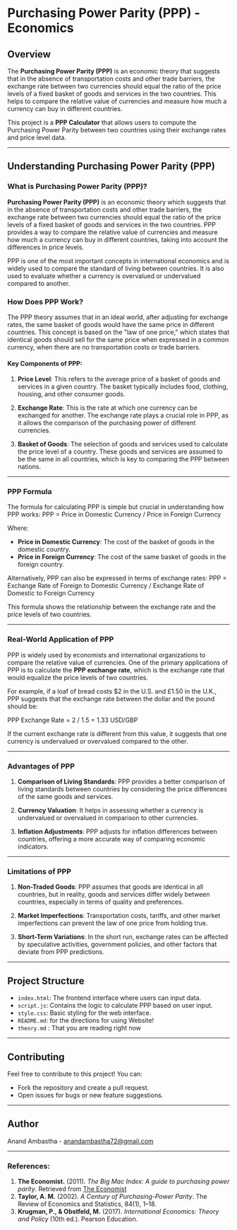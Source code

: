 # Purchasing Power Parity (PPP) - Economics

## Overview

The **Purchasing Power Parity (PPP)** is an economic theory that suggests that in the absence of transportation costs and other trade barriers, the exchange rate between two currencies should equal the ratio of the price levels of a fixed basket of goods and services in the two countries. This helps to compare the relative value of currencies and measure how much a currency can buy in different countries.

This project is a **PPP Calculator** that allows users to compute the Purchasing Power Parity between two countries using their exchange rates and price level data.

---

## Understanding Purchasing Power Parity (PPP)

### What is Purchasing Power Parity (PPP)?

**Purchasing Power Parity (PPP)** is an economic theory which suggests that in the absence of transportation costs and other trade barriers, the exchange rate between two currencies should equal the ratio of the price levels of a fixed basket of goods and services in the two countries. PPP provides a way to compare the relative value of currencies and measure how much a currency can buy in different countries, taking into account the differences in price levels.

PPP is one of the most important concepts in international economics and is widely used to compare the standard of living between countries. It is also used to evaluate whether a currency is overvalued or undervalued compared to another.

### How Does PPP Work?

The PPP theory assumes that in an ideal world, after adjusting for exchange rates, the same basket of goods would have the same price in different countries. This concept is based on the "law of one price," which states that identical goods should sell for the same price when expressed in a common currency, when there are no transportation costs or trade barriers.

#### Key Components of PPP:

1. **Price Level**: This refers to the average price of a basket of goods and services in a given country. The basket typically includes food, clothing, housing, and other consumer goods.
  
2. **Exchange Rate**: This is the rate at which one currency can be exchanged for another. The exchange rate plays a crucial role in PPP, as it allows the comparison of the purchasing power of different currencies.

3. **Basket of Goods**: The selection of goods and services used to calculate the price level of a country. These goods and services are assumed to be the same in all countries, which is key to comparing the PPP between nations.

---

### PPP Formula

The formula for calculating PPP is simple but crucial in understanding how PPP works:
PPP = Price in Domestic Currency / Price in Foreign Currency

Where:
- **Price in Domestic Currency**: The cost of the basket of goods in the domestic country.
- **Price in Foreign Currency**: The cost of the same basket of goods in the foreign country.

Alternatively, PPP can also be expressed in terms of exchange rates:
PPP = Exchange Rate of Foreign to Domestic Currency / Exchange Rate of Domestic to Foreign Currency

This formula shows the relationship between the exchange rate and the price levels of two countries.

---

### Real-World Application of PPP

PPP is widely used by economists and international organizations to compare the relative value of currencies. One of the primary applications of PPP is to calculate the **PPP exchange rate**, which is the exchange rate that would equalize the price levels of two countries.

For example, if a loaf of bread costs $2 in the U.S. and £1.50 in the U.K., PPP suggests that the exchange rate between the dollar and the pound should be:

PPP Exchange Rate = 2 / 1.5 = 1.33 USD/GBP

If the current exchange rate is different from this value, it suggests that one currency is undervalued or overvalued compared to the other.

---

### Advantages of PPP

1. **Comparison of Living Standards**: PPP provides a better comparison of living standards between countries by considering the price differences of the same goods and services.

2. **Currency Valuation**: It helps in assessing whether a currency is undervalued or overvalued in comparison to other currencies.

3. **Inflation Adjustments**: PPP adjusts for inflation differences between countries, offering a more accurate way of comparing economic indicators.

---

### Limitations of PPP

1. **Non-Traded Goods**: PPP assumes that goods are identical in all countries, but in reality, goods and services differ widely between countries, especially in terms of quality and preferences.

2. **Market Imperfections**: Transportation costs, tariffs, and other market imperfections can prevent the law of one price from holding true.

3. **Short-Term Variations**: In the short run, exchange rates can be affected by speculative activities, government policies, and other factors that deviate from PPP predictions.

---

## Project Structure

- `index.html`: The frontend interface where users can input data.
- `script.js`: Contains the logic to calculate PPP based on user input.
- `style.css`: Basic styling for the web interface.
- `README.md`: for the directions for using Website!
- `theory.md` : That you are reading right now

---

## Contributing

Feel free to contribute to this project! You can:
- Fork the repository and create a pull request.
- Open issues for bugs or new feature suggestions.


---

## Author

Anand Ambastha - anandambastha72@gmail.com


---

### References:

1. **The Economist.** (2011). *The Big Mac Index: A guide to purchasing power parity*. Retrieved from [The Economist](https://www.economist.com/)
2. **Taylor, A. M.** (2002). *A Century of Purchasing-Power Parity*. The Review of Economics and Statistics, 84(1), 1–18.
3. **Krugman, P., & Obstfeld, M.** (2017). *International Economics: Theory and Policy* (10th ed.). Pearson Education.
